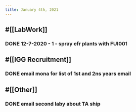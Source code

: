 ```yaml
---
title: January 4th, 2021
---
```


## #[[LabWork]] 
### DONE 12-7-2020 - 1 - spray efr plants with FUI001

## #[[IGG Recruitment]]
### DONE email mona for list of 1st and 2ns years email

## #[[Other]]
### DONE email second laby about TA ship
